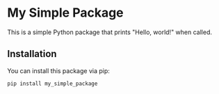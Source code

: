 # My Simple Package

This is a simple Python package that prints "Hello, world!" when called.

## Installation

You can install this package via pip:

```bash
pip install my_simple_package

